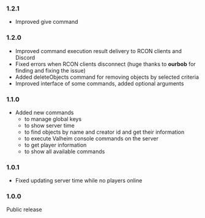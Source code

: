 ### 1.2.1
- Improved give command

### 1.2.0
- Improved command execution result delivery to RCON clients and Discord
- Fixed errors when RCON clients disconnect (huge thanks to **ourbob** for finding and fixing the issue)
- Added deleteObjects command for removing objects by selected criteria
- Improved interface of some commands, added optional arguments

### 1.1.0
- Added new commands
    - to manage global keys
    - to show server time
    - to find objects by name and creator id and get their information
    - to execute Valheim console commands on the server
    - to get player information
    - to show all available commands

### 1.0.1 
- Fixed updating server time while no players online

### 1.0.0 
Public release